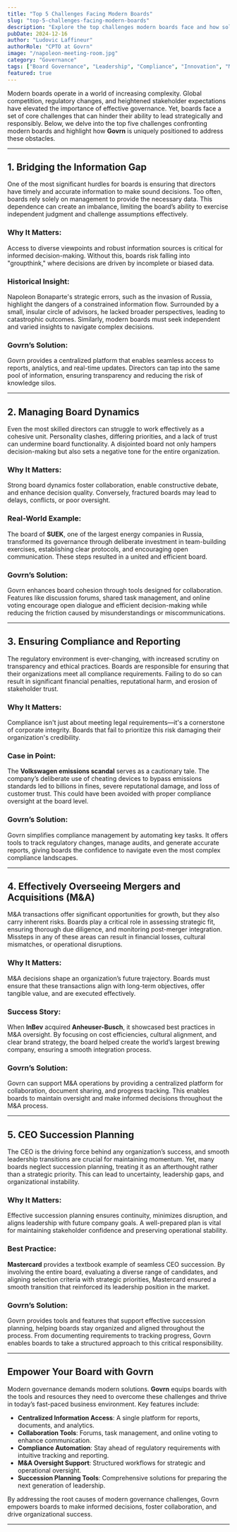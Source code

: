 ```yaml
---
title: "Top 5 Challenges Facing Modern Boards"
slug: "top-5-challenges-facing-modern-boards"
description: "Explore the top challenges modern boards face and how solutions like Govrn can empower effective governance."
pubDate: 2024-12-16
author: "Ludovic Laffineur"
authorRole: "CPTO at Govrn"
image: "/napoleon-meeting-room.jpg"
category: "Governance"
tags: ["Board Governance", "Leadership", "Compliance", "Innovation", "M&A"]
featured: true
---
```


Modern boards operate in a world of increasing complexity. Global competition, regulatory changes, and heightened stakeholder expectations have elevated the importance of effective governance. Yet, boards face a set of core challenges that can hinder their ability to lead strategically and responsibly. Below, we delve into the top five challenges confronting modern boards and highlight how **Govrn** is uniquely positioned to address these obstacles.

---

## 1. Bridging the Information Gap

One of the most significant hurdles for boards is ensuring that directors have timely and accurate information to make sound decisions. Too often, boards rely solely on management to provide the necessary data. This dependence can create an imbalance, limiting the board’s ability to exercise independent judgment and challenge assumptions effectively.

### Why It Matters:
Access to diverse viewpoints and robust information sources is critical for informed decision-making. Without this, boards risk falling into "groupthink," where decisions are driven by incomplete or biased data. 

### Historical Insight:
Napoleon Bonaparte's strategic errors, such as the invasion of Russia, highlight the dangers of a constrained information flow. Surrounded by a small, insular circle of advisors, he lacked broader perspectives, leading to catastrophic outcomes. Similarly, modern boards must seek independent and varied insights to navigate complex decisions.

### Govrn’s Solution:
Govrn provides a centralized platform that enables seamless access to reports, analytics, and real-time updates. Directors can tap into the same pool of information, ensuring transparency and reducing the risk of knowledge silos.

---

## 2. Managing Board Dynamics

Even the most skilled directors can struggle to work effectively as a cohesive unit. Personality clashes, differing priorities, and a lack of trust can undermine board functionality. A disjointed board not only hampers decision-making but also sets a negative tone for the entire organization.

### Why It Matters:
Strong board dynamics foster collaboration, enable constructive debate, and enhance decision quality. Conversely, fractured boards may lead to delays, conflicts, or poor oversight.

### Real-World Example:
The board of **SUEK**, one of the largest energy companies in Russia, transformed its governance through deliberate investment in team-building exercises, establishing clear protocols, and encouraging open communication. These steps resulted in a united and efficient board.

### Govrn’s Solution:
Govrn enhances board cohesion through tools designed for collaboration. Features like discussion forums, shared task management, and online voting encourage open dialogue and efficient decision-making while reducing the friction caused by misunderstandings or miscommunications.

---

## 3. Ensuring Compliance and Reporting

The regulatory environment is ever-changing, with increased scrutiny on transparency and ethical practices. Boards are responsible for ensuring that their organizations meet all compliance requirements. Failing to do so can result in significant financial penalties, reputational harm, and erosion of stakeholder trust.

### Why It Matters:
Compliance isn't just about meeting legal requirements—it's a cornerstone of corporate integrity. Boards that fail to prioritize this risk damaging their organization's credibility.

### Case in Point:
The **Volkswagen emissions scandal** serves as a cautionary tale. The company’s deliberate use of cheating devices to bypass emissions standards led to billions in fines, severe reputational damage, and loss of customer trust. This could have been avoided with proper compliance oversight at the board level.

### Govrn’s Solution:
Govrn simplifies compliance management by automating key tasks. It offers tools to track regulatory changes, manage audits, and generate accurate reports, giving boards the confidence to navigate even the most complex compliance landscapes.



---

## 4. Effectively Overseeing Mergers and Acquisitions (M&A)

M&A transactions offer significant opportunities for growth, but they also carry inherent risks. Boards play a critical role in assessing strategic fit, ensuring thorough due diligence, and monitoring post-merger integration. Missteps in any of these areas can result in financial losses, cultural mismatches, or operational disruptions.

### Why It Matters:
M&A decisions shape an organization’s future trajectory. Boards must ensure that these transactions align with long-term objectives, offer tangible value, and are executed effectively.

### Success Story:
When **InBev** acquired **Anheuser-Busch**, it showcased best practices in M&A oversight. By focusing on cost efficiencies, cultural alignment, and clear brand strategy, the board helped create the world’s largest brewing company, ensuring a smooth integration process.

### Govrn’s Solution:
Govrn can support M&A operations by providing a centralized platform for collaboration, document sharing, and progress tracking. This enables boards to maintain oversight and make informed decisions throughout the M&A process.

---

## 5. CEO Succession Planning

The CEO is the driving force behind any organization’s success, and smooth leadership transitions are crucial for maintaining momentum. Yet, many boards neglect succession planning, treating it as an afterthought rather than a strategic priority. This can lead to uncertainty, leadership gaps, and organizational instability.

### Why It Matters:
Effective succession planning ensures continuity, minimizes disruption, and aligns leadership with future company goals. A well-prepared plan is vital for maintaining stakeholder confidence and preserving operational stability.

### Best Practice:
**Mastercard** provides a textbook example of seamless CEO succession. By involving the entire board, evaluating a diverse range of candidates, and aligning selection criteria with strategic priorities, Mastercard ensured a smooth transition that reinforced its leadership position in the market.

### Govrn’s Solution:
Govrn provides tools and features that support effective succession planning, helping boards stay organized and aligned throughout the process. From documenting requirements to tracking progress, Govrn enables boards to take a structured approach to this critical responsibility.

---

## Empower Your Board with Govrn

Modern governance demands modern solutions. **Govrn** equips boards with the tools and resources they need to overcome these challenges and thrive in today’s fast-paced business environment. Key features include:

- **Centralized Information Access**: A single platform for reports, documents, and analytics.
- **Collaboration Tools**: Forums, task management, and online voting to enhance communication.
- **Compliance Automation**: Stay ahead of regulatory requirements with intuitive tracking and reporting.
- **M&A Oversight Support**: Structured workflows for strategic and operational oversight.
- **Succession Planning Tools**: Comprehensive solutions for preparing the next generation of leadership.

By addressing the root causes of modern governance challenges, Govrn empowers boards to make informed decisions, foster collaboration, and drive organizational success.

---

